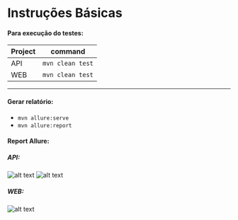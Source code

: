 # Instruções Básicas

#### Para execução do testes:


| Project   | command             |
|-----------|---------------------|
| API       | `mvn clean test`    |
| WEB       | `mvn clean test`    |

***

#### Gerar relatório: 
- `mvn allure:serve` 
- `mvn allure:report`


#### Report Allure:

##### API:

![alt text](https://github.com/asilvadesa/texo-it/tree/master/api/src/test/resources/images/api.PNG)
![alt text](https://github.com/asilvadesa/texo-it/tree/master/api/src/test/resources/images/api-details.PNG)

##### WEB:
![alt text](https://github.com/asilvadesa/texo-it/tree/master/web/src/test/resources/images/web.PNG)
